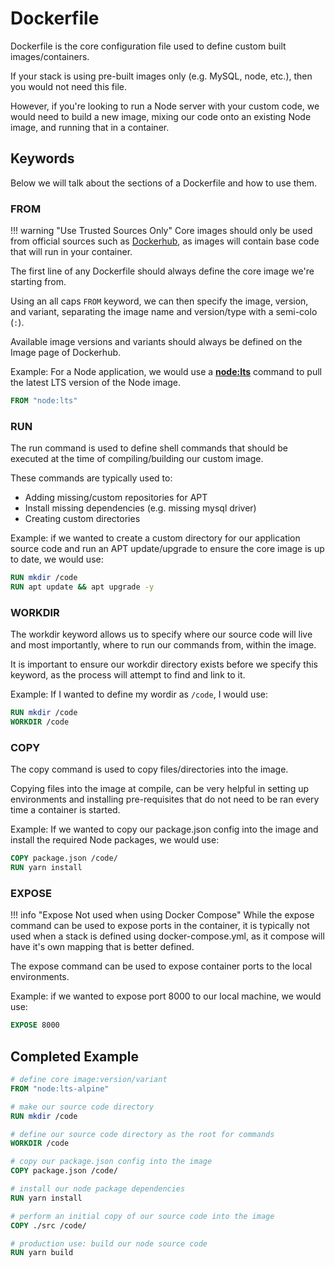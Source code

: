 # Dockerfile

Dockerfile is the core configuration file used to define custom built images/containers.

If your stack is using pre-built images only (e.g. MySQL, node, etc.), then you would not need this file.

However, if you're looking to run a Node server with your custom code, we would need to build a new image, mixing our code onto an existing Node image, and running that in a container.


## Keywords

Below we will talk about the sections of a Dockerfile and how to use them.

### FROM

!!! warning "Use Trusted Sources Only"
    Core images should only be used from official sources such as [Dockerhub](https://hub.docker.com/), as images will contain base code that will run in your container.

The first line of any Dockerfile should always define the core image we're starting from.

Using an all caps `FROM` keyword, we can then specify the image, version, and variant, separating the image name and version/type with a semi-colo (`:`).

Available image versions and variants should always be defined on the Image page of Dockerhub.

Example: For a Node application, we would use a **[node:lts](https://hub.docker.com/_/node)** command to pull the latest LTS version of the Node image.

```dockerfile
FROM "node:lts"
```

### RUN

The run command is used to define shell commands that should be executed at the time of compiling/building our custom image.

These commands are typically used to:

- Adding missing/custom repositories for APT
- Install missing dependencies (e.g. missing mysql driver)
- Creating custom directories

Example: if we wanted to create a custom directory for our application source code and run an APT update/upgrade to ensure the core image is up to date, we would use:

```dockerfile
RUN mkdir /code
RUN apt update && apt upgrade -y
```


### WORKDIR

The workdir keyword allows us to specify where our source code will live and most importantly, where to run our commands from, within the image.

It is important to ensure our workdir directory exists before we specify this keyword, as the process will attempt to find and link to it.

Example: If I wanted to define my wordir as `/code`, I would use:

```dockerfile
RUN mkdir /code
WORKDIR /code
```

### COPY

The copy command is used to copy files/directories into the image.

Copying files into the image at compile, can be very helpful in setting up environments and installing pre-requisites that do not need to be ran every time a container is started.

Example: If we wanted to copy our package.json config into the image and install the required Node packages, we would use:

```dockerfile
COPY package.json /code/
RUN yarn install
```

### EXPOSE

!!! info "Expose Not used when using Docker Compose"
    While the expose command can be used to expose ports in the container, it is typically not used when a stack is defined using docker-compose.yml, as it compose will have it's own mapping that is better defined.

The expose command can be used to expose container ports to the local environments.

Example: if we wanted to expose port 8000 to our local machine, we would use:

```dockerfile
EXPOSE 8000
```

## Completed Example

```dockerfile
# define core image:version/variant
FROM "node:lts-alpine"

# make our source code directory
RUN mkdir /code

# define our source code directory as the root for commands
WORKDIR /code

# copy our package.json config into the image
COPY package.json /code/

# install our node package dependencies
RUN yarn install

# perform an initial copy of our source code into the image
COPY ./src /code/

# production use: build our node source code
RUN yarn build
```